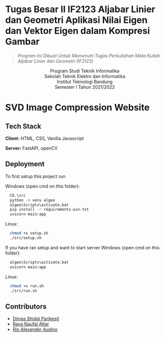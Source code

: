 # Tugas Besar II IF2123 Aljabar Linier dan Geometri Aplikasi Nilai Eigen dan Vektor Eigen dalam Kompresi Gambar
> _Program Ini Dibuat Untuk Memenuhi Tugas Perkuliahan Mata Kuliah Aljabar Linier dan Geometri (IF2123)_
<p align="center">
Program Studi Teknik Informatika <br/>
Sekolah Teknik Elektro dan Informatika <br/>
Institut Teknologi Bandung <br/>
Semester I Tahun 2021/2022 <br/>
</p>

# SVD Image Compression Website

## Tech Stack

**Client:** HTML, CSS, Vanilla Javascript

**Server:** FastAPI, openCV

## Deployment

To first setup this project run

Windows (open cmd on this folder):
```bash
  CD.\src
  python -m venv algeo
  algeo\Scripts\activate.bat
  pip install -r requirements-win.txt
  uvicorn main:app
```
Linux:
```bash
  chmod +x setup.sh
  ./src/setup.sh
```

If you have ran setup and want to start server
Windows (open cmd on this folder):
```bash
  algeo\Scripts\activate.bat
  uvicorn main:app
```
Linux:
```bash
  chmod +x run.sh
  ./src/run.sh
```

## Contributors
 - [Dimas Shidqi Parikesit](https://github.com/dParikesit)
 - [Rava Naufal Attar](https://github.com/sivaren)
 - [Rio Alexander Audino](https://github.com/Audino723)
